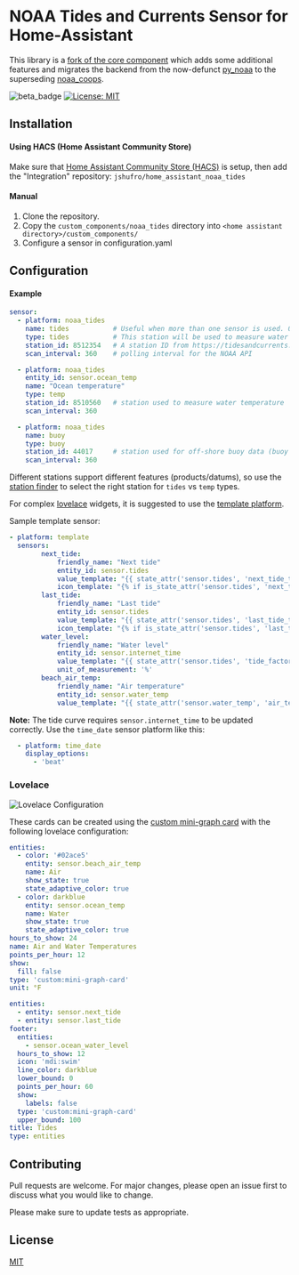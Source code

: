 # NOAA Tides and Currents Sensor for Home-Assistant

This library is a [fork of the core component](https://www.home-assistant.io/integrations/noaa_tides/) which adds some additional features and migrates the backend from the now-defunct [py_noaa](https://github.com/GClunies/py_noaa) to the superseding [noaa_coops](https://github.com/GClunies/noaa_coops).

![beta_badge](https://img.shields.io/badge/maturity-Beta-yellow.png)
[![License: MIT](https://img.shields.io/badge/License-MIT-yellow.svg)](https://opensource.org/licenses/MIT)

## Installation

#### Using HACS (Home Assistant Community Store)

Make sure that [Home Assistant Community Store (HACS)](https://github.com/custom-components/hacs) is setup, then add the "Integration" repository: `jshufro/home_assistant_noaa_tides`

#### Manual

1. Clone the repository.
2. Copy the `custom_components/noaa_tides` directory into `<home assistant directory>/custom_components/`
3. Configure a sensor in configuration.yaml

## Configuration

#### Example

``` yaml
sensor:
  - platform: noaa_tides
    name: tides           # Useful when more than one sensor is used. Otherwise a name is generated.
    type: tides           # This station will be used to measure water level
    station_id: 8512354   # A station ID from https://tidesandcurrents.noaa.gov/
    scan_interval: 360    # polling interval for the NOAA API

  - platform: noaa_tides
    entity_id: sensor.ocean_temp
    name: "Ocean temperature"
    type: temp
    station_id: 8510560   # station used to measure water temperature
    scan_interval: 360

  - platform: noaa_tides
    name: buoy
    type: buoy
    station_id: 44017     # station used for off-shore buoy data (buoy ID from https://www.ndbc.noaa.gov/)
    scan_interval: 360
```

Different stations support different features (products/datums), so use the [station finder](https://tidesandcurrents.noaa.gov/) to select the right station for `tides` vs `temp` types.

For complex [lovelace](https://www.home-assistant.io/lovelace/) widgets, it is suggested to use the [template platform](https://www.home-assistant.io/integrations/template/).

Sample template sensor:

``` yaml
- platform: template
  sensors:
        next_tide:
            friendly_name: "Next tide"
            entity_id: sensor.tides
            value_template: "{{ state_attr('sensor.tides', 'next_tide_type') }} tide at {{ state_attr('sensor.tides', 'next_tide_time') }}"
            icon_template: "{% if is_state_attr('sensor.tides', 'next_tide_type', 'High') %}mdi:waves{% else %}mdi:wave{% endif %}"
        last_tide:
            friendly_name: "Last tide"
            entity_id: sensor.tides
            value_template: "{{ state_attr('sensor.tides', 'last_tide_type') }} tide at {{ state_attr('sensor.tides', 'last_tide_time') }}"
            icon_template: "{% if is_state_attr('sensor.tides', 'last_tide_type', 'High') %}mdi:waves{% else %}mdi:wave{% endif %}"
        water_level:
            friendly_name: "Water level"
            entity_id: sensor.internet_time
            value_template: "{{ state_attr('sensor.tides', 'tide_factor') }}"
            unit_of_measurement: '%'
        beach_air_temp:
            friendly_name: "Air temperature"
            entity_id: sensor.water_temp
            value_template: "{{ state_attr('sensor.water_temp', 'air_temperature') }}"
```

**Note:** The tide curve requires `sensor.internet_time` to be updated correctly. Use the `time_date` sensor platform like this:

``` yaml
  - platform: time_date
    display_options:
      - 'beat'
```

### Lovelace

![Lovelace Configuration](/noaa_tides_lovelace.png)

These cards can be created using the [custom mini-graph card](https://github.com/kalkih/mini-graph-card) with the following lovelace configuration:

```yaml
entities:
  - color: '#02ace5'
    entity: sensor.beach_air_temp
    name: Air
    show_state: true
    state_adaptive_color: true
  - color: darkblue
    entity: sensor.ocean_temp
    name: Water
    show_state: true
    state_adaptive_color: true
hours_to_show: 24
name: Air and Water Temperatures
points_per_hour: 12
show:
  fill: false
type: 'custom:mini-graph-card'
unit: °F
```

```yaml
entities:
  - entity: sensor.next_tide
  - entity: sensor.last_tide
footer:
  entities:
    - sensor.ocean_water_level
  hours_to_show: 12
  icon: 'mdi:swim'
  line_color: darkblue
  lower_bound: 0
  points_per_hour: 60
  show:
    labels: false
  type: 'custom:mini-graph-card'
  upper_bound: 100
title: Tides
type: entities
```

## Contributing

Pull requests are welcome. For major changes, please open an issue first to discuss what you would like to change.

Please make sure to update tests as appropriate.

## License

[MIT](https://choosealicense.com/licenses/mit/)
